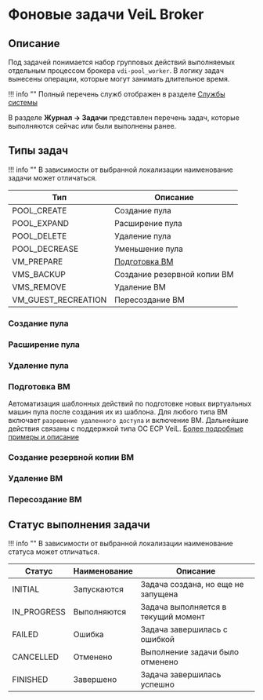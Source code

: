 # Фоновые задачи VeiL Broker

## Описание
Под задачей понимается набор групповых действий выполняемых отдельным процессом брокера `vdi-pool_worker`.
В логику задач вынесены операции, которые могут занимать длительное время.

!!! info ""
    Полный перечень служб отображен в разделе [Службы системы](../faq/services.md)

В разделе **Журнал -> Задачи** представлен перечень задач, которые выполняются сейчас или были выполнены
ранее.

## Типы задач

!!! info ""
    В зависимости от выбранной локализации наименование задачи может отличаться.

| Тип                 | Описание                                              |
|---------------------|-------------------------------------------------------|
| POOL_CREATE         | Создание пула                                         |
| POOL_EXPAND         | Расширение пула                                       |
| POOL_DELETE         | Удаление пула                                         |
| POOL_DECREASE       | Уменьшение пула                                       |
| VM_PREPARE          | [Подготовка ВМ](../active_directory/ad_vm_prepare.md) |
| VMS_BACKUP          | Создание резервной копии ВМ                           |
| VMS_REMOVE          | Удаление ВМ                                           |
| VM_GUEST_RECREATION | Пересоздание ВМ                                       |

### Создание пула

### Расширение пула

### Удаление пула

### Подготовка ВМ
Автоматизация шаблонных действий по подготовке новых виртуальных машин пула после создания их из шаблона.
Для любого типа ВМ включает `разрешение удаленного доступа` и включение ВМ. Дальнейшие действия связаны
с поддержкой типа ОС ECP VeiL. [Более подробные примеры и описание](../active_directory/ad_vm_prepare.md)

### Создание резервной копии ВМ

### Удаление ВМ

### Пересоздание ВМ

## Статус выполнения задачи

!!! info ""
    В зависимости от выбранной локализации наименование статуса может отличаться.

| Статус      | Наименование | Описание                            |
|-------------|--------------|-------------------------------------|
| INITIAL     | Запускаются  | Задача создана, но еще не запущена  |
| IN_PROGRESS | Выполняются  | Задача выполняется в текущий момент |
| FAILED      | Ошибка       | Задача завершилась с ошибкой        |
| CANCELLED   | Отменено     | Выполнение задачи было отменено     |
| FINISHED    | Завершено    | Задача завершилась успешно          |

